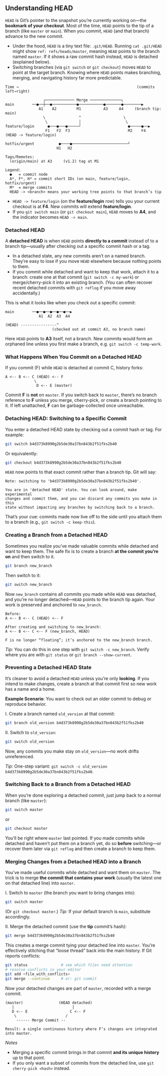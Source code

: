 ## Understanding HEAD

`HEAD` is Git’s pointer to the snapshot you’re currently working on—the **bookmark of your checkout**. Most of the time, `HEAD` points to the tip of a branch (like `master` or `main`). When you commit, `HEAD` (and that branch) advance to the new commit.

* Under the hood, `HEAD` is a tiny text file: `.git/HEAD`. Running `cat .git/HEAD` might show `ref: refs/heads/master`, meaning `HEAD` points to the branch named `master`. If it shows a raw commit hash instead, `HEAD` is detached (explained below).
* Switching branches (via `git switch` or `git checkout`) moves `HEAD` to point at the target branch. Knowing where `HEAD` points makes branching, merging, and navigating history far more predictable.

```
Time →                                                     (commits left→right)

                 ┌───────────── Merge ──────────────┐
main        ──●──┼──●───────────●───────────●───────●────────▶
               A1    A2         M1          A3     A4     (branch tip: main)
                 \               ^                   \
                  \              │                    \
feature/login      ●───●───●─────┘                     ●─────●──▶
                  F1   F2  F3                          M2    F4   (HEAD -> feature/login)

hotfix/urgent           ●────●─────────────────────────┘
                       H1   H2

Tags/Remotes:
  (origin/main) at A3     (v1.2) tag at M1

Legend:
  ●   = commit node
  A*, F*, H* = commit short IDs (on main, feature/login, hotfix/urgent)
  M*  = merge commits
  HEAD -> <branch> means your working tree points to that branch’s tip
```

* `HEAD -> feature/login` (on the **feature/login** row) tells you your current checkout is at **F4**. New commits will extend **feature/login**.
* If you `git switch main` (or `git checkout main`), `HEAD` moves to **A4**, and the indicator becomes `HEAD -> main`.

### Detached HEAD

A **detached HEAD** is when `HEAD` points **directly to a commit** instead of to a branch tip—usually after checking out a specific commit hash or a tag.

* In a detached state, any new commits aren’t on a named branch. They’re easy to lose if you move `HEAD` elsewhere because nothing points to them.
* If you commit while detached and want to keep that work, attach it to a branch: create one at that commit (`git switch -c my-work`) or merge/cherry-pick it into an existing branch. (You can often recover recent detached commits with `git reflog` if you move away accidentally.)

This is what it looks like when you check out a specific commit:

```
main        ──●──●──●──●──●──▶
               A1  A2  A3  A4

(HEAD) ----------------^
                     (checked out at commit A3, no branch name)
```

Here `HEAD` points to **A3** itself, not a branch. New commits would form an orphaned line unless you first make a branch, e.g. `git switch -c temp-work`.

### What Happens When You Commit on a Detached HEAD

If you commit (F) while `HEAD` is detached at commit C, history forks:

```
A <-- B <-- C (HEAD) <-- F
             \
              D <-- E (master)
```

Commit **F** is **not** on `master`. If you switch back to `master`, there’s no branch reference to **F** unless you merge, cherry-pick, or create a branch pointing to it. If left unattached, **F** can be garbage-collected once unreachable.

### Detaching HEAD: Switching to a Specific Commit

You enter a detached HEAD state by checking out a commit hash or tag. For example:

```bash
git switch b4d373k8990g2b5de30a37bn843b2f51fks2b40
```

Or equivalently:

```bash
git checkout b4d373k8990g2b5de30a37bn843b2f51fks2b40
```

`HEAD` now points to that exact commit rather than a branch tip. Git will say:

```
Note: switching to 'b4d373k8990g2b5de30a37bn843b2f51fks2b40'.

You are in 'detached HEAD' state. You can look around, make experimental
changes and commit them, and you can discard any commits you make in this
state without impacting any branches by switching back to a branch.
```

That’s your cue: commits made now live off to the side until you attach them to a branch (e.g., `git switch -c keep-this`).

### Creating a Branch from a Detached HEAD

Sometimes you realize you’ve made valuable commits while detached and want to keep them. The safe fix is to create a branch **at the commit you’re on** and then switch to it.

```bash
git branch new_branch
```

Then switch to it:

```bash
git switch new_branch
```

Now `new_branch` contains all commits you made while `HEAD` was detached, and you’re no longer detached—`HEAD` points to the branch tip again. Your work is preserved and anchored to `new_branch`.

```
Before:
A <-- B <-- C (HEAD) <-- F

After creating and switching to new_branch:
A <-- B <-- C <-- F (new_branch, HEAD)

F is no longer “floating”; it’s anchored to the new_branch branch.
```

*Tip:* You can do this in one step with `git switch -c new_branch`. Verify where you are with `git status` or `git branch --show-current`.

### Preventing a Detached HEAD State

It’s cleaner to avoid a detached `HEAD` unless you’re only **looking**. If you intend to make changes, create a branch at that commit first so new work has a name and a home.

**Example Scenario**: You want to check out an older commit to debug or reproduce behavior.

I. Create a branch named `old_version` at that commit:

```bash
git branch old_version b4d373k8990g2b5de30a37bn843b2f51fks2b40
```

II. Switch to `old_version`:

```bash
git switch old_version
```

Now, any commits you make stay on `old_version`—no work drifts unreferenced.

*Tip:* One-step variant: `git switch -c old_version b4d373k8990g2b5de30a37bn843b2f51fks2b40`.

### Switching Back to a Branch from a Detached HEAD

When you’re done exploring a detached commit, just jump back to a normal branch (like `master`):

```bash
git switch master
```

or

```bash
git checkout master
```

You’ll be right where `master` last pointed. If you made commits while detached and haven’t put them on a branch yet, do so **before** switching—or recover them later via `git reflog` and then create a branch to keep them.

### Merging Changes from a Detached HEAD into a Branch

You’ve made useful commits while detached and want them on `master`. The trick is to merge **the commit that contains your work** (usually the latest one on that detached line) into `master`.

I. Switch to `master` (the branch you want to bring changes into):

```bash
git switch master
```

(Or `git checkout master`.)
*Tip:* If your default branch is `main`, substitute accordingly.

II. Merge the detached commit (use the **tip** commit’s hash):

```bash
git merge b4d373k8990g2b5de30a37bn843b2f51fks2b40
```

This creates a merge commit tying your detached line into `master`. You’re effectively stitching that “loose thread” back into the main history. If Git reports conflicts:

```bash
git status               # see which files need attention
# resolve conflicts in your editor
git add <file_with_conflicts>
git merge --continue     # or: git commit
```

Now your detached changes are part of `master`, recorded with a merge commit.

```
(master)                (HEAD detached)
   |                          |
   D <-- E                   C <-- F
    \                      /
     ------ Merge Commit --

Result: a single continuous history where F’s changes are integrated into master.
```

*Notes*

* Merging a specific commit brings in that commit **and its unique history** up to that point.
* If you only want a subset of commits from the detached line, use `git cherry-pick <hash>` instead.
